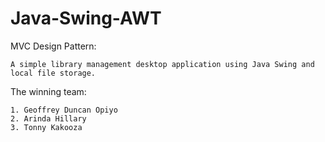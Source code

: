 # Java-Swing-AWT
MVC Design Pattern:


	A simple library management desktop application using Java Swing and local file storage. 
	
The winning team: 

	1. Geoffrey Duncan Opiyo
	2. Arinda Hillary
	3. Tonny Kakooza
